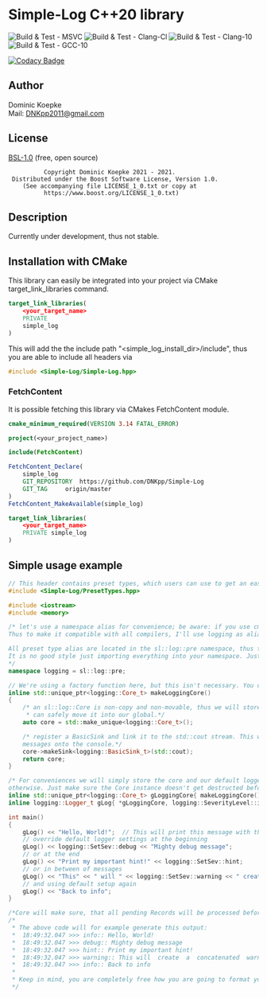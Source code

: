 # Simple-Log C++20 library
![Build & Test - MSVC](https://github.com/DNKpp/Simple-Log/workflows/Build%20&%20Test%20-%20MSVC/badge.svg)
![Build & Test - Clang-Cl](https://github.com/DNKpp/Simple-Log/workflows/Build%20&%20Test%20-%20Clang-Cl/badge.svg)
![Build & Test - Clang-10](https://github.com/DNKpp/Simple-Log/workflows/Build%20&%20Test%20-%20Clang-10/badge.svg)
![Build & Test - GCC-10](https://github.com/DNKpp/Simple-Log/workflows/Build%20&%20Test%20-%20GCC-10/badge.svg)

[![Codacy Badge](https://app.codacy.com/project/badge/Grade/55561677ef904762a567b432eb4382b9)](https://www.codacy.com/gh/DNKpp/Simple-Log/dashboard?utm_source=github.com&amp;utm_medium=referral&amp;utm_content=DNKpp/Simple-Log&amp;utm_campaign=Badge_Grade)

## Author
Dominic Koepke  
Mail: [DNKpp2011@gmail.com](mailto:dnkpp2011@gmail.com)

## License

[BSL-1.0](https://github.com/DNKpp/Simple-Log/blob/master/LICENSE_1_0.txt) (free, open source)

```text
          Copyright Dominic Koepke 2021 - 2021.
 Distributed under the Boost Software License, Version 1.0.
    (See accompanying file LICENSE_1_0.txt or copy at
          https://www.boost.org/LICENSE_1_0.txt)
```

## Description
Currently under development, thus not stable.

## Installation with CMake
This library can easily be integrated into your project via CMake target_link_libraries command.

```cmake
target_link_libraries(
	<your_target_name>
	PRIVATE
	simple_log
)
```
This will add the the include path "<simple_log_install_dir>/include", thus you are able to include all headers via
```cpp
#include <Simple-Log/Simple-Log.hpp>
```

### FetchContent
It is possible fetching this library via CMakes FetchContent module.

```cmake
cmake_minimum_required(VERSION 3.14 FATAL_ERROR)

project(<your_project_name>)

include(FetchContent)

FetchContent_Declare(
	simple_log
	GIT_REPOSITORY	https://github.com/DNKpp/Simple-Log
	GIT_TAG		origin/master
)
FetchContent_MakeAvailable(simple_log)

target_link_libraries(
	<your_target_name>
	PRIVATE simple_log
)
```

## Simple usage example
```cpp
// This header contains preset types, which users can use to get an easy start with the library.
#include <Simple-Log/PresetTypes.hpp>

#include <iostream>
#include <memory>

/* let's use a namespace alias for convenience; be aware: if you use cmath, some stl implementations will bloat your global namespace with a log function declaration (c-relict).
Thus to make it compatible with all compilers, I'll use logging as alias instead.

All preset type alias are located in the sl::log::pre namespace, thus they do not interfere with the actual library if you don't want them to.
It is no good style just importing everything into your namespace. Just create an namespace alias like so. This way it's very easy to make it less verbose for you.
*/
namespace logging = sl::log::pre;

// We're using a factory function here, but this isn't necessary. You could also create a plain Core instance and set it up later in main
inline std::unique_ptr<logging::Core_t> makeLoggingCore()
{
	/* an sl::log::Core is non-copy and non-movable, thus we will store it in an unique_ptr, so we
	 * can safely move it into our global.*/
	auto core = std::make_unique<logging::Core_t>();

	/* register a BasicSink and link it to the std::cout stream. This will simply print all incoming
	messages onto the console.*/
	core->makeSink<logging::BasicSink_t>(std::cout);
	return core;
}

/* For conveniences we will simply store the core and our default logger as a global. Feel free to do it
otherwise. Just make sure the Core instance doesn't get destructed before all related Logger instances.*/
inline std::unique_ptr<logging::Core_t> gLoggingCore{ makeLoggingCore() };
inline logging::Logger_t gLog{ *gLoggingCore, logging::SeverityLevel::info };

int main()
{
	gLog() << "Hello, World!";	// This will print this message with the "info" severity
	// override default logger settings at the beginning
	gLog() << logging::SetSev::debug << "Mighty debug message";
	// or at the end
	gLog() << "Print my important hint!" << logging::SetSev::hint;
	// or in between of messages
	gLog() << "This" << " will " << logging::SetSev::warning << " create " << " a " << " concatenated " << " warning " << " message";
	// and using default setup again
	gLog() << "Back to info";
}

/*Core will make sure, that all pending Records will be processed before it gets destructed.*/
/*
 * The above code will for example generate this output:
 *	18:49:32.047 >>> info:: Hello, World!
 *	18:49:32.047 >>> debug:: Mighty debug message
 *	18:49:32.047 >>> hint:: Print my important hint!
 *	18:49:32.047 >>> warning:: This will  create  a  concatenated  warning  message
 *	18:49:32.047 >>> info:: Back to info
 *
 * Keep in mind, you are completely free how you are going to format your message. This is just the default one.
 */
```
